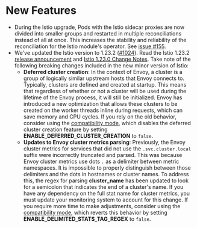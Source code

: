 # New Features

- During the Istio upgrade, Pods with the Istio sidecar proxies are now divided into smaller groups and restarted in multiple reconciliations instead of all at once. This increases the stability and reliability of the reconciliation for the Istio module's operator. See [issue #155](https://github.com/kyma-project/istio/issues/155).
- We've updated the Istio version to 1.23.2 ([#1024](https://github.com/kyma-project/istio/pull/1024)). Read the Istio 1.23.2 [release announcement](https://istio.io/latest/news/releases/1.23.x/announcing-1.23.2/) and [Istio 1.23.0 Change Notes](https://istio.io/latest/news/releases/1.23.x/announcing-1.23/change-notes/). Take note of the following breaking changes included in the new minor version of Istio:
  - **Deferred cluster creation**: In the context of Envoy, a cluster is a group of logically similar upstream hosts that Envoy connects to. Typically, clusters are defined and created at startup. This means that regardless of whether or not a cluster will be used during the lifetime of the Envoy process, it will still be initialized. Envoy has introduced a new optimization that allows these clusters to be created on the worker threads inline during requests, which can save memory and CPU cycles. If you rely on the old behavior, consider using the [compatibility mode](https://kyma-project.io/#/istio/user/00-10-istio-version?id=compatibility-mode), which disables the deferred cluster creation feature by setting **ENABLE_DEFERRED_CLUSTER_CREATION** to `false`.
  - **Updates to Envoy cluster metrics parsing**: Previously, the Envoy cluster metrics for services that did not use the `.svc.cluster.local` suffix were incorrectly truncated and parsed. This was because Envoy cluster metrics use dots `.` as a delimiter between metric namespaces. It is impossible to properly distinguish between those delimiters and the dots in hostnames or cluster names. To address this, the regex for parsing **cluster_name** has been updated to look for a semicolon that indicates the end of a cluster's name. If you have any dependency on the full stat name for cluster metrics, you must update your monitoring system to account for this change. If you require more time to make adjustments, consider using the [compatibility mode](https://kyma-project.io/#/istio/user/00-10-istio-version?id=compatibility-mode), which reverts this behavior by setting **ENABLE_DELIMITED_STATS_TAG_REGEX** to `false`.
